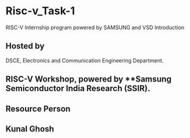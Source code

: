 # Risc-v_Task-1
RISC-V Internship program powered by SAMSUNG and VSD
Introduction
## Hosted by
DSCE, Electronics and Communication Engineering Department.

RISC-V Workshop, powered by **Samsung Semiconductor India Research (SSIR).
---
## Resource Person
Kunal Ghosh
---
